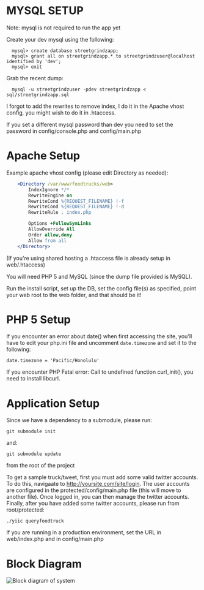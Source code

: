 MYSQL SETUP
===========

Note: mysql is not required to run the app yet

Create your dev mysql using the following:

```mysql
  mysql> create database streetgrindzapp;
  mysql> grant all on streetgrindzapp.* to streetgrindzuser@localhost identified by 'dev';
  mysql> exit
```

Grab the recent dump:

```mysql
  mysql -u streetgrindzuser -pdev streetgrindzapp < sql/streetgrindzapp.sql
```

I forgot to add the rewrites to remove index, I do it in the Apache vhost config, you might wish to do it in .htaccess.

If you set a different mysql password than dev you need to set the password in config/console.php and config/main.php

Apache Setup
===========

Example apache vhost config (please edit Directory as needed):

```apache
    <Directory /var/www/foodtrucks/web>
        IndexIgnore */*
        RewriteEngine on
        RewriteCond %{REQUEST_FILENAME} !-f
        RewriteCond %{REQUEST_FILENAME} !-d
        RewriteRule . index.php

        Options +FollowSymLinks
        AllowOverride All
        Order allow,deny
        Allow from all
    </Directory>
```

(If you're using shared hosting a .htaccess file is already setup in web/.htaccess)

You will need PHP 5 and MySQL (since the dump file provided is MySQL). 

Run the install script, set up the DB, set the config file(s) as specified, point your web root to the web folder, and that should be it!

PHP 5 Setup
===========

If you encounter an error about date() when first accessing the site, you'll 
have to edit your php.ini file and uncomment ``date.timezone``
and set it to the following: 

``date.timezone = 'Pacific/Honolulu'``

If you encounter PHP Fatal error:  Call to undefined function curl_init(), you
need to install libcurl.

Application Setup
=================

Since we have a dependency to a submodule, please run:

``git submodule init``

and:

``git submodule update``

from the root of the project

To get a sample truck/tweet, first you must add some valid twitter accounts.  
To do this, navigaate to http://yoursite.com/site/login.
The user accounts are configured in the protected/config/main.php file (this will move to another file).
Once logged in, you can then manage the twitter accounts.
Finally, after you have added some twitter accounts, please run from root/protected:

``./yiic queryfoodtruck``

If you are running in a production environment, set the URL in web/index.php and in config/main.php

Block Diagram
=============

![Block diagram of system](https://docs.google.com/drawings/pub?id=17EyP7j0F2t8dCOWSTPzzhh-TYtaI4mLNcs3pEZvhQvk&w=480&h=360)
